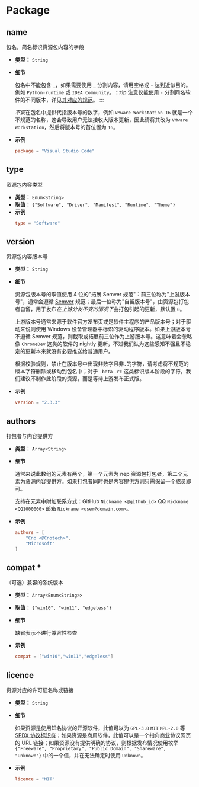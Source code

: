 # Package

## name
包名，简名标识资源包内容的字段
- **类型：** `String`
- **细节**

    包名中不能包含 `_`，如果需要使用 `_` 分割内容，请用空格或 `-` 达到近似目的。例如 `Python-runtime` 或 `IDEA Community`。
    :::tip
    注意仅能使用 `-` 分割同名软件的不同版本，详见[其对应的规范](/misc/norm.md#使用-分割同名软件的不同版本)。
    :::

    *不要*在包名中提供代指版本号的数字，例如 `VMware Workstation 16` 就是一个不规范的名称，这会导致用户无法接收大版本更新，因此请将其改为 `VMware Workstation`，然后将版本号的首位置为 `16`。
- **示例**
    ```toml
    package = "Visual Studio Code"
    ```

## type
资源包内容类型
- **类型：** `Enum<String>`
- **取值：** `{"Software", "Driver", "Manifest", "Runtime", "Theme"}`
- **示例**
    ```toml
    type = "Software"
    ```

## version
资源包内容版本号
- **类型：** `String`
- **细节**

    资源包版本号的取值使用 4 位的"拓展 Semver 规范"：前三位称为"上游版本号"，通常会遵循 [Semver](https://semver.org/lang/zh-CN/) 规范；最后一位称为"自留版本号"，由资源包打包者自留，用于发布*在上游分发不变的情况下*由打包引起的更新，默认置 `0`。

    上游版本号通常来源于软件官方发布页或是软件主程序的产品版本号；对于驱动来说则使用 Windows 设备管理器中标识的驱动程序版本。如果上游版本号不遵循 Semver 规范，则截取或拓展前三位作为上游版本号。这意味着会忽略像 `ChromeDev` 这类的软件的 nightly 更新，不过我们认为这些感知不强且不稳定的更新本来就没有必要推送给普通用户。

    根据校验规则，禁止在版本号中出现非数字且非`.`的字符，请考虑将不规范的版本字符删除或移动到包名中；对于 `-beta` `-rc` 这类标识版本阶段的字符，我们建议不制作此阶段的资源，而是等待上游发布正式版。
- **示例**
    ```toml
    version = "2.3.3"
    ```

## authors
打包者与内容提供方
- **类型：** `Array<String>`
- **细节**

    通常来说此数组的元素有两个，第一个元素为 nep 资源包打包者，第二个元素为资源内容提供方。如果打包者同时也是内容提供方则只需保留一个成员即可。

    支持在元素中附加联系方式：GitHub `Nickname <@github_id>` QQ `Nickname <QQ1000000>` 邮箱 `Nickname <user@domain.com>`。
- **示例**
    ```toml
    authors = [
        "Cno <@Cnotech>",
        "Microsoft"
    ]
    ```
## compat *
（可选）兼容的系统版本
- **类型：** `Array<Enum<String>>`
- **取值：** `{"win10", "win11", "edgeless"}`
- **细节**

    缺省表示不进行兼容性检查
- **示例**
    ```toml
    compat = ["win10","win11","edgeless"]
    ```

## licence
资源对应的许可证名称或链接
- **类型：** `String`
- **细节**

    如果资源是使用知名协议的开源软件，此值可以为 `GPL-3.0` `MIT` `MPL-2.0` 等 [SPDX 协议标识符](https://spdx.org/licenses/)；如果资源是商用软件，此值可以是一个指向商业协议网页的 URL 链接；如果资源没有提供明确的协议，则根据发布情况使用枚举 `{"Freeware", "Proprietary", "Public Domain", "Shareware", "Unknown"}` 中的一个值，并在无法确定时使用 `Unknown`。
- **示例**
    ```toml
    licence = "MIT"
    ```